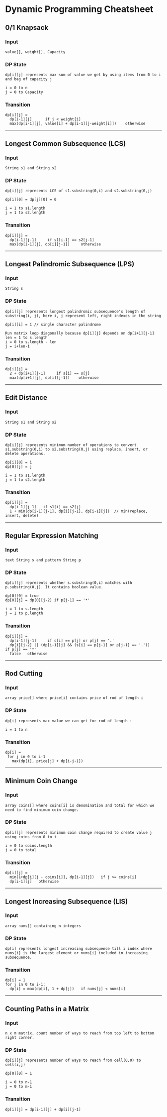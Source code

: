 # Dynamic Programming Cheatsheet

## 0/1 Knapsack

### Input
```
value[], weight[], Capacity
```

### DP State
```
dp[i][j] represents max sum of value we get by using items from 0 to i and bag of capacity j
```
```
i = 0 to n
j = 0 to Capacity
```

### Transition
```
dp[i][j] =
  dp[i-1][j]      if j < weight[i]
  max(dp[i-1][j], value[i] + dp[i-1][j-weight[i]])    otherwise
```

---

## Longest Common Subsequence (LCS)

### Input
```
String s1 and String s2
```

### DP State
```
dp[i][j] represents LCS of s1.substring(0,i) and s2.substring(0,j)
```
```
dp[i][0] = dp[j][0] = 0
```
```
i = 1 to s1.length
j = 1 to s2.length
```

### Transition
```
dp[i][j] =
  dp[i-1][j-1]     if s1[i-1] == s2[j-1]
  max(dp[i-1][j], dp[i][j-1])     otherwise
```

---

## Longest Palindromic Subsequence (LPS)

### Input
```
String s
```

### DP State
```
dp[i][j] represents longest palindromic subsequence's length of substring(i, j), here i, j represent left, right indexes in the string
```
```
dp[i][i] = 1 // single character palindrome
```
```
Run matrix loop diagonally because dp[i][j] depends on dp[i+1][j-1]
len = 1 to s.length
i = 0 to s.length - len
j = i+len-1
```

### Transition
```
dp[i][j] =
  2 + dp[i+1][j-1]     if s[i] == s[j]
  max(dp[i+1][j], dp[i][j-1])    otherwise
```

---

## Edit Distance

### Input
```
String s1 and String s2
```

### DP State
```
dp[i][j] represents minimum number of operations to convert s1.substring(0,i) to s2.substring(0,j) using replace, insert, or delete operations.
```
```
dp[i][0] = i
dp[0][j] = j
```
```
i = 1 to s1.length
j = 1 to s2.length
```

### Transition
```
dp[i][j] =
  dp[i-1][j-1]   if s1[i] == s2[j]
  1 + min(dp[i-1][j-1], dp[i][j-1], dp[i-1][j])  // min(replace, insert, delete)
```

---

## Regular Expression Matching

### Input
```
text String s and pattern String p
```

### DP State
```
dp[i][j] represents whether s.substring(0,i) matches with p.substring(0,j). It contains boolean value.
```
```
dp[0][0] = true
dp[0][j] = dp[0][j-2] if p[j-1] == '*'
```
```
i = 1 to s.length
j = 1 to p.length
```

### Transition
```
dp[i][j] =
  dp[i-1][j-1]     if s[i] == p[j] or p[j] == '.'
  dp[i][j-2] || (dp[i-1][j] && (s[i] == p[j-1] or p[j-1] == '.'))    if p[j] == '*'
  false   otherwise
```

---

## Rod Cutting

### Input
```
array price[] where price[i] contains price of rod of length i
```

### DP State
```
dp[i] represents max value we can get for rod of length i
```
```
i = 1 to n
```

### Transition
```
dp[i] =
 for j in 0 to i-1
   max(dp[i], price[j] + dp[i-j-1])
```

---

## Minimum Coin Change

### Input
```
array coins[] where coins[i] is denomination and total for which we need to find minimum coin change.
```

### DP State
```
dp[i][j] represents minimum coin change required to create value j using coins from 0 to i
```
```
i = 0 to coins.length
j = 0 to total
```

### Transition
```
dp[i][j] =
  min(1+dp[i][j - coins[i]], dp[i-1][j])   if j >= coins[i]
  dp[i-1][j]   otherwise
```

---

## Longest Increasing Subsequence (LIS)

### Input
```
array nums[] containing n integers
```

### DP State
```
dp[i] represents longest increasing subsequence till i index where nums[i] is the largest element or nums[i] included in increasing subsequence.
```

### Transition
```
dp[i] = 1
for j in 0 to i-1:
  dp[i] = max(dp[i], 1 + dp[j])   if nums[j] < nums[i]
```

---

## Counting Paths in a Matrix

### Input
```
n x m matrix, count number of ways to reach from top left to bottom right corner.
```

### DP State
```
dp[i][j] represents number of ways to reach from cell(0,0) to cell(i,j)
```
```
dp[0][0] = 1
```
```
i = 0 to n-1
j = 0 to m-1
```

### Transition
```
dp[i][j] = dp[i-1][j] + dp[i][j-1]
```

